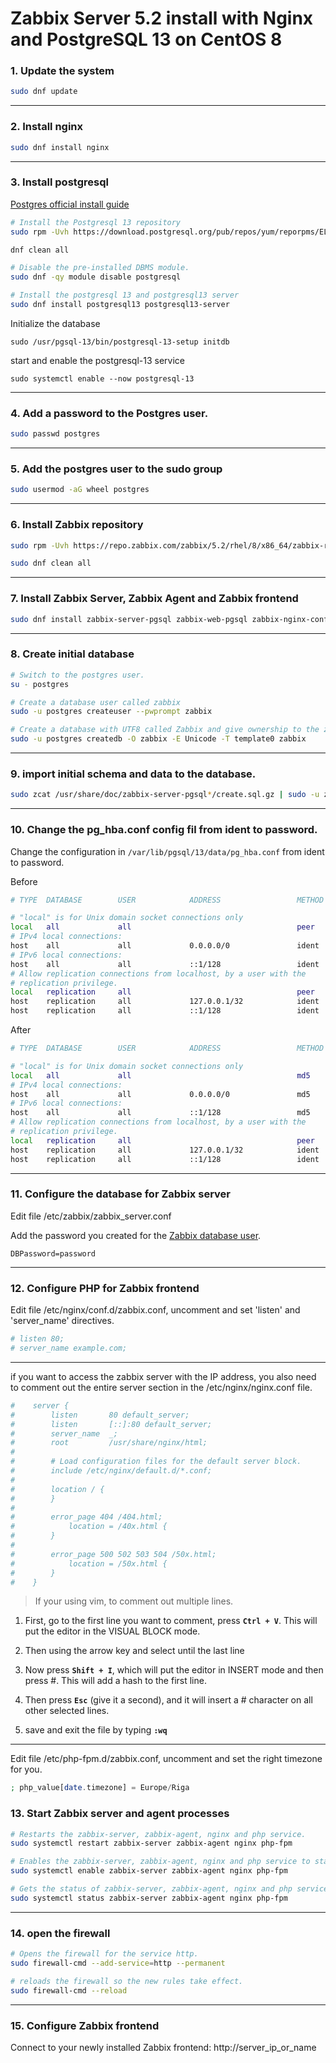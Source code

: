 # Zabbix Server 5.2 install with Nginx and PostgreSQL 13 on CentOS 8

### 1. Update the system

```bash
sudo dnf update
```

------

### 2. Install nginx

```bash
sudo dnf install nginx
```

------

### 3. Install postgresql

[Postgres official install guide](https://www.postgresql.org/download/linux/redhat/)

```bash
# Install the Postgresql 13 repository
sudo rpm -Uvh https://download.postgresql.org/pub/repos/yum/reporpms/EL-8-x86_64/pgdg-redhat-repo-latest.noarch.rpm

dnf clean all

# Disable the pre-installed DBMS module.
sudo dnf -qy module disable postgresql

# Install the postgresql 13 and postgresql13 server
sudo dnf install postgresql13 postgresql13-server
```

Initialize the database

```
sudo /usr/pgsql-13/bin/postgresql-13-setup initdb
```

start and enable the postgresql-13 service

```
sudo systemctl enable --now postgresql-13
```

------

### 4. Add a password to the Postgres user.

```bash
sudo passwd postgres
```

------

### 5. Add the postgres user to the sudo group

```bash
sudo usermod -aG wheel postgres
```

------

### 6. Install Zabbix repository

```bash
sudo rpm -Uvh https://repo.zabbix.com/zabbix/5.2/rhel/8/x86_64/zabbix-release-5.2-1.el8.noarch.rpm

sudo dnf clean all
```

------

### 7. Install Zabbix Server, Zabbix Agent and Zabbix frontend

```bash
sudo dnf install zabbix-server-pgsql zabbix-web-pgsql zabbix-nginx-conf zabbix-agent
```

------

### 8. Create initial database

```bash
# Switch to the postgres user.
su - postgres

# Create a database user called zabbix
sudo -u postgres createuser --pwprompt zabbix

# Create a database with UTF8 called Zabbix and give ownership to the zabbix user created before
sudo -u postgres createdb -O zabbix -E Unicode -T template0 zabbix
```

------

### 9. import initial schema and data to the database.

```bash
sudo zcat /usr/share/doc/zabbix-server-pgsql*/create.sql.gz | sudo -u zabbix psql zabbix
```

------

### 10. Change the pg_hba.conf config fil from ident to password.

Change the configuration in `/var/lib/pgsql/13/data/pg_hba.conf` from ident to password.

Before
```bash
# TYPE  DATABASE        USER            ADDRESS                 METHOD

# "local" is for Unix domain socket connections only
local   all             all                                     peer
# IPv4 local connections:
host    all             all             0.0.0.0/0               ident
# IPv6 local connections:
host    all             all             ::1/128                 ident
# Allow replication connections from localhost, by a user with the
# replication privilege.
local   replication     all                                     peer
host    replication     all             127.0.0.1/32            ident
host    replication     all             ::1/128                 ident
```

After
```bash
# TYPE  DATABASE        USER            ADDRESS                 METHOD

# "local" is for Unix domain socket connections only
local   all             all                                     md5
# IPv4 local connections:
host    all             all             0.0.0.0/0               md5
# IPv6 local connections:
host    all             all             ::1/128                 md5
# Allow replication connections from localhost, by a user with the
# replication privilege.
local   replication     all                                     peer
host    replication     all             127.0.0.1/32            ident
host    replication     all             ::1/128                 ident
```

------

### 11. Configure the database for Zabbix server

Edit file /etc/zabbix/zabbix_server.conf

Add the password you created for the [Zabbix database user](#8-create-initial-database).

```
DBPassword=password
```

------

### 12. Configure PHP for Zabbix frontend

Edit file /etc/nginx/conf.d/zabbix.conf, uncomment and set 'listen' and 'server_name' directives.

```bash
# listen 80;
# server_name example.com;
```

------

if you want to access the zabbix server with the IP address, you also need to comment out the entire server section in the /etc/nginx/nginx.conf file.

```conf
#    server {
#        listen       80 default_server;
#        listen       [::]:80 default_server;
#        server_name  _;
#        root         /usr/share/nginx/html;
#
#        # Load configuration files for the default server block.
#        include /etc/nginx/default.d/*.conf;
#
#        location / {
#        }
#
#        error_page 404 /404.html;
#            location = /40x.html {
#        }
#
#        error_page 500 502 503 504 /50x.html;
#            location = /50x.html {
#        }
#    }
```

> If your using vim, to comment out multiple lines.

1. First, go to the first line you want to comment, press **`Ctrl + V`**. This will put the editor in the VISUAL BLOCK mode.

2. Then using the arrow key and select until the last line

3. Now press **`Shift + I`**, which will put the editor in INSERT mode and then press #. This will add a hash to the first line.

4. Then press **`Esc`** (give it a second), and it will insert a # character on all other selected lines.

5. save and exit the file by typing **`:wq`**

------

Edit file /etc/php-fpm.d/zabbix.conf, uncomment and set the right timezone for you.

```php
; php_value[date.timezone] = Europe/Riga
```

### 13. Start Zabbix server and agent processes

```bash
# Restarts the zabbix-server, zabbix-agent, nginx and php service.
sudo systemctl restart zabbix-server zabbix-agent nginx php-fpm

# Enables the zabbix-server, zabbix-agent, nginx and php service to start automatically after a reboot.
sudo systemctl enable zabbix-server zabbix-agent nginx php-fpm

# Gets the status of zabbix-server, zabbix-agent, nginx and php service.
sudo systemctl status zabbix-server zabbix-agent nginx php-fpm
```

------

### 14. open the firewall

```bash
# Opens the firewall for the service http.
sudo firewall-cmd --add-service=http --permanent

# reloads the firewall so the new rules take effect.
sudo firewall-cmd --reload
```

--------
### 15. Configure Zabbix frontend

Connect to your newly installed Zabbix frontend: http://server_ip_or_name
